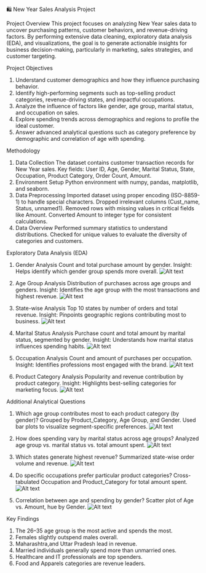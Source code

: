 🛍️ New Year Sales Analysis Project

Project Overview
This project focuses on analyzing New Year sales data to uncover purchasing patterns, customer behaviors, and revenue-driving factors. By performing extensive data cleaning, exploratory data analysis (EDA), and visualizations, the goal is to generate actionable insights for business decision-making, particularly in marketing, sales strategies, and customer targeting.

Project Objectives
1. Understand customer demographics and how they influence purchasing behavior.
2. Identify high-performing segments such as top-selling product categories, revenue-driving states, and impactful occupations.
3. Analyze the influence of factors like gender, age group, marital status, and occupation on sales.
4. Explore spending trends across demographics and regions to profile the ideal customer.
5. Answer advanced analytical questions such as category preference by demographic and correlation of age with spending.

Methodology
1. Data Collection
The dataset contains customer transaction records for New Year sales. Key fields: User ID, Age, Gender, Marital Status, State, Occupation, Product Category, Order Count, Amount.
2. Environment Setup
Python environment with numpy, pandas, matplotlib, and seaborn.
3. Data Preprocessing
Imported dataset using proper encoding (ISO-8859-1) to handle special characters. Dropped irrelevant columns (Cust_name, Status, unnamed1). Removed rows with missing values in critical fields like Amount. Converted Amount to integer type for consistent calculations.
4. Data Overview
Performed summary statistics to understand distributions. Checked for unique values to evaluate the diversity of categories and customers.

Exploratory Data Analysis (EDA)
1. Gender Analysis
Count and total purchase amount by gender.
Insight: Helps identify which gender group spends more overall.
![Alt text]([path/to/image.png](https://github.com/zehrarsh/InlighnTech-Portfolio1/blob/main/GenderAnalysis.png))

2. Age Group Analysis
Distribution of purchases across age groups and genders.
Insight: Identifies the age group with the most transactions and highest revenue.
![Alt text](path/to/image.png)

3. State-wise Analysis
Top 10 states by number of orders and total revenue.
Insight: Pinpoints geographic regions contributing most to business.
![Alt text](path/to/image.png)

4. Marital Status Analysis
Purchase count and total amount by marital status, segmented by gender.
Insight: Understands how marital status influences spending habits.
![Alt text](path/to/image.png)

5. Occupation Analysis
Count and amount of purchases per occupation.
Insight: Identifies professions most engaged with the brand.
![Alt text](path/to/image.png)

6. Product Category Analysis
Popularity and revenue contribution by product category.
Insight: Highlights best-selling categories for marketing focus.
![Alt text](path/to/image.png)

Additional Analytical Questions
1. Which age group contributes most to each product category (by gender)?
Grouped by Product_Category, Age Group, and Gender. Used bar plots to visualize segment-specific preferences.
![Alt text](path/to/image.png)

2. How does spending vary by marital status across age groups?
Analyzed age group vs. marital status vs. total amount spent.
![Alt text](path/to/image.png)

3. Which states generate highest revenue?
Summarized state-wise order volume and revenue.
![Alt text](path/to/image.png)

4. Do specific occupations prefer particular product categories?
Cross-tabulated Occupation and Product_Category for total amount spent.
![Alt text](path/to/image.png)

5. Correlation between age and spending by gender?
Scatter plot of Age vs. Amount, hue by Gender.
![Alt text](path/to/image.png)

Key Findings
1. The 26–35 age group is the most active and spends the most.
2. Females slightly outspend males overall.
3. Maharashtra,and Uttar Pradesh lead in revenue.
4. Married individuals generally spend more than unmarried ones.
5. Healthcare and IT professionals are top spenders.
5. Food and Apparels categories are revenue leaders.



